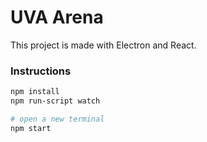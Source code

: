 # UVA Arena

This project is made with Electron and React.

### Instructions

```bash
npm install
npm run-script watch

# open a new terminal
npm start
```
